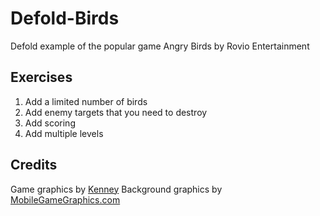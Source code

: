 # Defold-Birds
Defold example of the popular game Angry Birds by Rovio Entertainment

## Exercises
1. Add a limited number of birds
2. Add enemy targets that you need to destroy
3. Add scoring
4. Add multiple levels

## Credits
Game graphics by [Kenney](http://www.kenney.com)
Background graphics by [MobileGameGraphics.com](http://www.mobilegamegraphics.com)
